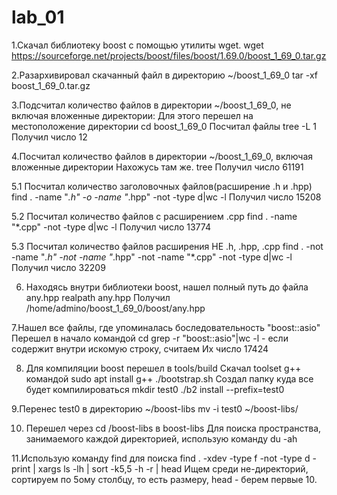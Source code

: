 # lab_01
1.Скачал библиотеку boost с помощью утилиты wget.
wget https://sourceforge.net/projects/boost/files/boost/1.69.0/boost_1_69_0.tar.gz

2.Разархивировал скачанный файл в директорию ~/boost_1_69_0
tar -xf boost_1_69_0.tar.gz

3.Подсчитал количество файлов в директории ~/boost_1_69_0, не включая вложенные директории:
Для этого перешел на местоположение директории
cd boost_1_69_0
Посчитал файлы
tree -L 1
Получил число 12

4.Посчитал количество файлов в директории ~/boost_1_69_0, включая вложенные директории
Нахожусь там же.
tree
Получил число 61191

5.1 Посчитал количество заголовочных файлов(расширение .h и .hpp)
find . -name "*.h" -o -name "*.hpp" -not -type d|wc -l
Получил число 15208

5.2 Посчитал количество файлов с расширением .cpp
find . -name "*.cpp" -not -type d|wc -l
Получил число 13774

5.3 Посчитал количество файлов расширения НЕ .h, .hpp, .cpp
find . -not -name "*.h" -not -name "*.hpp" -not -name "*.cpp" -not -type d|wc -l
Получил число 32209

6. Находясь внутри библиотеки boost, нашел полный путь до файла any.hpp
realpath any.hpp
Получил /home/admino/boost_1_69_0/boost/any.hpp

7.Нашел  все файлы, где упоминалась боследовательность "boost::asio"
Перешел в начало командой cd
grep -r "boost::asio"|wc -l - если содержит внутри искомую строку, считаем
Их число 17424

8. Для компиляции boost перешел в tools/build
Скачал toolset g++ командой sudo apt install g++
./bootstrap.sh
Создал папку куда все будет компилироваться mkdir test0
./b2 install --prefix=test0

9.Перенес test0 в директорию ~/boost-libs
mv -i test0 ~/boost-libs/

10. Перешел через cd /boost-libs в boost-libs
Для поиска пространства, занимаемого каждой директорией, использую команду du -ah

11.Использую команду find для поиска
find . -xdev -type f -not -type d -print | xargs ls -lh | sort -k5,5 -h -r | head
Ищем среди не-директорий, сортируем по 5ому столбцу, то есть размеру, head - берем первые 10.
